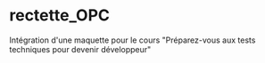 # rectette_OPC
Intégration d'une maquette pour le cours "Préparez-vous aux tests techniques pour devenir développeur"

